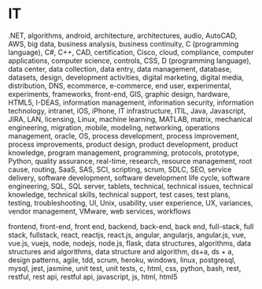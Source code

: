 <!--	Source: https://www.jobscan.co/blog/top-resume-keywords-boost-resume	-->
# IT
.NET, algorithms, android, architecture, architectures, audio, AutoCAD, AWS, big data, business analysis, business continuity, C (programming language), C#, C++, CAD, certification, Cisco, cloud, compliance, computer applications, computer science, controls, CSS, D (programming language), data center, data collection, data entry, data management, database, datasets, design, development activities, digital marketing, digital media, distribution, DNS, ecommerce, e-commerce, end user, experimental, experiments, frameworks, front-end, GIS, graphic design, hardware, HTML5, I-DEAS, information management, information security, information technology, intranet, iOS, iPhone, IT infrastructure, ITIL, Java, Javascript, JIRA, LAN, licensing, Linux, machine learning, MATLAB, matrix, mechanical engineering, migration, mobile, modeling, networking, operations management, oracle, OS, process development, process improvement, process improvements, product design, product development, product knowledge, program management, programming, protocols, prototype, Python, quality assurance, real-time, research, resource management, root cause, routing, SaaS, SAS, SCI, scripting, scrum, SDLC, SEO, service delivery, software development, software development life cycle, software engineering, SQL, SQL server, tablets, technical, technical issues, technical knowledge, technical skills, technical support, test cases, test plans, testing, troubleshooting, UI, Unix, usability, user experience, UX, variances, vendor management, VMware, web services, workflows
<!--	Personal Skills	-->
frontend, front-end, front end, backend, back-end, back end, full-stack, full stack, fullstack, react, reactjs, react.js, angular, angularjs, angular.js, vue, vue.js, vuejs, node, nodejs, node.js, flask, data structures, algorithms, data structures and algorithms, data structure and algorithm, ds+a, ds + a, design patterns, agile, tdd, scrum, heroku, windows, linux, postgresql, mysql, jest, jasmine, unit test, unit tests, c, html, css, python, bash, rest, restful, rest api, restful api, javascript, js, html, html5